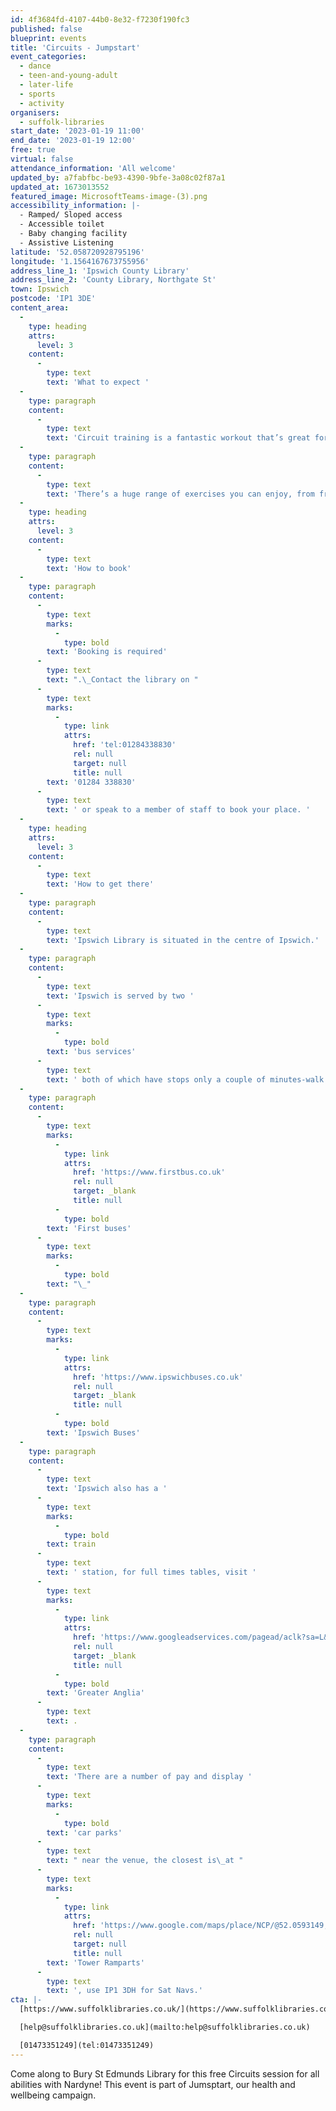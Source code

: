 ```yaml
---
id: 4f3684fd-4107-44b0-8e32-f7230f190fc3
published: false
blueprint: events
title: 'Circuits - Jumpstart'
event_categories:
  - dance
  - teen-and-young-adult
  - later-life
  - sports
  - activity
organisers:
  - suffolk-libraries
start_date: '2023-01-19 11:00'
end_date: '2023-01-19 12:00'
free: true
virtual: false
attendance_information: 'All welcome'
updated_by: a7fabfbc-be93-4390-9bfe-3a08c02f87a1
updated_at: 1673013552
featured_image: MicrosoftTeams-image-(3).png
accessibility_information: |-
  - Ramped/ Sloped access
  - Accessible toilet
  - Baby changing facility
  - Assistive Listening
latitude: '52.058720928795196'
longitude: '1.1564167673755956'
address_line_1: 'Ipswich County Library'
address_line_2: 'County Library, Northgate St'
town: Ipswich
postcode: 'IP1 3DE'
content_area:
  -
    type: heading
    attrs:
      level: 3
    content:
      -
        type: text
        text: 'What to expect '
  -
    type: paragraph
    content:
      -
        type: text
        text: 'Circuit training is a fantastic workout that’s great for everyone, regardless of fitness level. It incorporates a variety of exercises, taking on each exercise at your own pace.'
  -
    type: paragraph
    content:
      -
        type: text
        text: 'There’s a huge range of exercises you can enjoy, from free weights to resistance workouts and cardiovascular exercises. This means that whatever your targets, you can work towards them in a circuits class. Please wear comfortable clothing to this session. We also recommend you bring water for hydration.'
  -
    type: heading
    attrs:
      level: 3
    content:
      -
        type: text
        text: 'How to book'
  -
    type: paragraph
    content:
      -
        type: text
        marks:
          -
            type: bold
        text: 'Booking is required'
      -
        type: text
        text: ".\_Contact the library on "
      -
        type: text
        marks:
          -
            type: link
            attrs:
              href: 'tel:01284338830'
              rel: null
              target: null
              title: null
        text: '01284 338830'
      -
        type: text
        text: ' or speak to a member of staff to book your place. '
  -
    type: heading
    attrs:
      level: 3
    content:
      -
        type: text
        text: 'How to get there'
  -
    type: paragraph
    content:
      -
        type: text
        text: 'Ipswich Library is situated in the centre of Ipswich.'
  -
    type: paragraph
    content:
      -
        type: text
        text: 'Ipswich is served by two '
      -
        type: text
        marks:
          -
            type: bold
        text: 'bus services'
      -
        type: text
        text: ' both of which have stops only a couple of minutes-walk from the venue:'
  -
    type: paragraph
    content:
      -
        type: text
        marks:
          -
            type: link
            attrs:
              href: 'https://www.firstbus.co.uk'
              rel: null
              target: _blank
              title: null
          -
            type: bold
        text: 'First buses'
      -
        type: text
        marks:
          -
            type: bold
        text: "\_"
  -
    type: paragraph
    content:
      -
        type: text
        marks:
          -
            type: link
            attrs:
              href: 'https://www.ipswichbuses.co.uk'
              rel: null
              target: _blank
              title: null
          -
            type: bold
        text: 'Ipswich Buses'
  -
    type: paragraph
    content:
      -
        type: text
        text: 'Ipswich also has a '
      -
        type: text
        marks:
          -
            type: bold
        text: train
      -
        type: text
        text: ' station, for full times tables, visit '
      -
        type: text
        marks:
          -
            type: link
            attrs:
              href: 'https://www.googleadservices.com/pagead/aclk?sa=L&ai=DChcSEwiO8N3i9b75AhVK7O0KHZiPB4cYABAAGgJkZw&ae=2&ohost=www.google.com&cid=CAESauD2nHrJiEa5SYCy9SQd0UI8YZ8VDyCC12MTDhByjOzoibMzdZLQqLjMUvsZ9M4bTPZm3JugmeLpa7C2z_16ntILhU1DhC50NZqg0JxJOdud38nXbTi3a2qB6TorWxbuXJZo0dRFdMtIuRk&sig=AOD64_0ZNncVFsLKSZX4cGdzF-seYXAsKg&q&adurl&ved=2ahUKEwiN_9Xi9b75AhUKgFwKHb8wBNwQ0Qx6BAgDEAE&nis=8&dct=1'
              rel: null
              target: _blank
              title: null
          -
            type: bold
        text: 'Greater Anglia'
      -
        type: text
        text: .
  -
    type: paragraph
    content:
      -
        type: text
        text: 'There are a number of pay and display '
      -
        type: text
        marks:
          -
            type: bold
        text: 'car parks'
      -
        type: text
        text: " near the venue, the closest is\_at "
      -
        type: text
        marks:
          -
            type: link
            attrs:
              href: 'https://www.google.com/maps/place/NCP/@52.0593149,1.1501844,17z/data=!3m1!4b1!4m5!3m4!1s0x47d9a1c9a95912e5:0x2ed13c9dfb6c3e83!8m2!3d52.0593149!4d1.1523731'
              rel: null
              target: null
              title: null
        text: 'Tower Ramparts'
      -
        type: text
        text: ', use IP1 3DH for Sat Navs.'
cta: |-
  [https://www.suffolklibraries.co.uk/](https://www.suffolklibraries.co.uk/)

  [help@suffolklibraries.co.uk](mailto:help@suffolklibraries.co.uk)

  [01473351249](tel:01473351249)
---
```

Come along to Bury St Edmunds Library for this free Circuits session for all abilities with Nardyne! This event is part of Jumsptart, our health and wellbeing campaign.